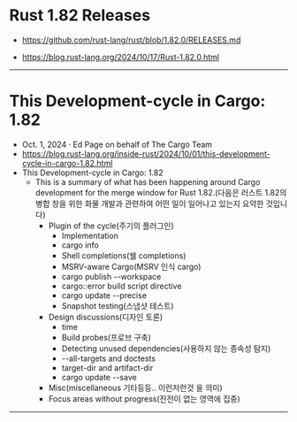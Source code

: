 # Rust 1.82 Releases

- https://github.com/rust-lang/rust/blob/1.82.0/RELEASES.md

- https://blog.rust-lang.org/2024/10/17/Rust-1.82.0.html

<hr />

# This Development-cycle in Cargo: 1.82
- Oct. 1, 2024 · Ed Page on behalf of The Cargo Team
- https://blog.rust-lang.org/inside-rust/2024/10/01/this-development-cycle-in-cargo-1.82.html
- This Development-cycle in Cargo: 1.82
  - This is a summary of what has been happening around Cargo development for the merge window for Rust 1.82.(다음은 러스트 1.82의 병합 창을 위한 화물 개발과 관련하여 어떤 일이 일어나고 있는지 요약한 것입니다)
    - Plugin of the cycle(주기의 플러그인)
      - Implementation
      - cargo info
      - Shell completions(쉘 completions)
      - MSRV-aware Cargo(MSRV 인식 cargo)
      - cargo publish --workspace
      - cargo::error build script directive
      - cargo update --precise <prerelease>
      - Snapshot testing(스냅샷 테스트)
    - Design discussions(디자인 토론)
      - time
      - Build probes(프로브 구축)
      - Detecting unused dependencies(사용하지 않는 종속성 탐지)
      - --all-targets and doctests
      - target-dir and artifact-dir
      - cargo update --save
    - Misc(miscellaneous 기타등등.. 이런저런것 을 의미)
    - Focus areas without progress(진전이 없는 영역에 집중)

<hr />
